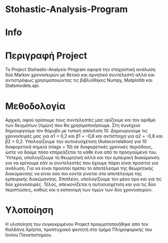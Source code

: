 # Stohastic-Analysis-Program
# Info

# Περιγραφή Project
Το Project Stohastic-Analysis-Program αφορά την στοχαστική ανάλυση δύο Markov χρονοσειρών με θετικό και αρνητικό συντελεστή αλλά και αντιστρόφως χρησιμοποιώντας τις βιβλιόθηκες Numpy, Matplotlib και Statsmodels.api. 

# Μεθοδολογία 
Αρχικά, αφού ορίσουμε τους συντελεστές μας ορίζουμε και τον αριθμό των δειγμάτων (τιμών) που θα χρησιμοποιήσουμε. Στη συνέχεια δημιουργούμε τον θόρυβο με τυπική απόκλιση 10. Δημιουργούμε τις χρονοσειρές μας για α1 = 0,2 και β1 = -0,8 και αντίστοιχα για α2 = -0,8 και β2 = 0,2. Υπολογίζουμε την αυτοσυσχέτιση (Αutocorrelation) για 10 διαφορετικά σημεία (nlags = 10) σε διαφορετικές χρονικές περιόδους, ώστε να δούμε πόσο επηρεάζεται το κάθε ένα από το προηγούμενό του. Ύστερα, υπολογίζουμε τη θεωρητική αλλά και την εμπειρική διακύμανση για να κρίνουμε εάν οι συντελεστές που έχουμε πάρει είναι προσιτοί για ανάλυση. Για να είναι προσιτοί πρέπει το αποτέλεσμα της θεωρητικής διακύμανσης να είναι όσο πιο κοντά γίνεται στο αποτέλεσμα της εμπειρικής διακύμανσης. Επιπλέον, υπολογίζουμε τον μέοο όρο και για τις δύο χρονοσειρές. Τέλος, απεικονίζεται η αυτοσυσχέτιση και για τις δύο περιπτώσεις, καθώς και η κατανομή των τιμών των δύο χρονοσειρών.

# Υλοποίηση
Η υλοποίηση του συγκεκριμένου Project πραγματοποιήθηκε από τον Καλδάνη Χρήστο, προπτυχιακό φοιτητή στο τμήμα Πληροφορικής του Ιονίου Πανεπιστημίου.

